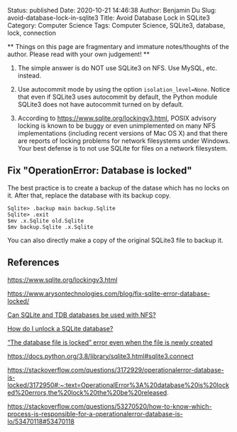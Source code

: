 Status: published
Date: 2020-10-21 14:46:38
Author: Benjamin Du
Slug: avoid-database-lock-in-sqlite3
Title: Avoid Database Lock in SQLite3
Category: Computer Science
Tags: Computer Science, SQLite3, database, lock, connection

**
Things on this page are fragmentary and immature notes/thoughts of the author.
Please read with your own judgement!
**

1. The simple answer is do NOT use SQLite3 on NFS. 
    Use MySQL, etc. instead.

2. Use autocommit mode by using the option `isolation_level=None`.
    Notice that even if SQLite3 uses autocommit by default,
    the Python module SQLite3 does not have autocommit turned on by default.

3. According to https://www.sqlite.org/lockingv3.html,
    POSIX advisory locking is known to be buggy or even unimplemented on many NFS implementations 
    (including recent versions of Mac OS X) 
    and that there are reports of locking problems for network filesystems under Windows. 
    Your best defense is to not use SQLite for files on a network filesystem.

## Fix "OperationError: Database is locked" 

The best practice is to create a backup of the datase
which has no locks on it. 
After that, replace the database with its backup copy.
```
Sqlite> .backup main backup.Sqlite
Sqlite> .exit
$mv .x.Sqlite old.Sqlite
$mv backup.Sqlite .x.Sqlite
```

You can also directly make a copy of the original SQLite3 file to backup it.

## References 


https://www.sqlite.org/lockingv3.html

https://www.arysontechnologies.com/blog/fix-sqlite-error-database-locked/

[Can SQLite and TDB databases be used with NFS?](https://access.redhat.com/solutions/120733)

[How do I unlock a SQLite database?](https://stackoverflow.com/questions/151026/how-do-i-unlock-a-sqlite-database)

[“The database file is locked” error even when the file is newly created](https://forum.duplicati.com/t/the-database-file-is-locked-error-even-when-the-file-is-newly-created/6893)

https://docs.python.org/3.8/library/sqlite3.html#sqlite3.connect

https://stackoverflow.com/questions/3172929/operationalerror-database-is-locked/3172950#:~:text=OperationalError%3A%20database%20is%20locked%20errors,the%20lock%20the%20be%20released.

https://stackoverflow.com/questions/53270520/how-to-know-which-process-is-responsible-for-a-operationalerror-database-is-lo/53470118#53470118


